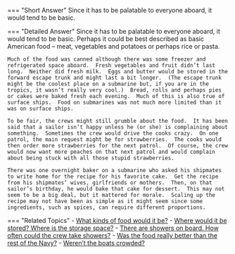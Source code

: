 
=== "Short Answer"
    Since it has to be palatable to everyone aboard, it would tend to be basic.

=== "Detailed Answer"
    Since it has to be palatable to everyone aboard, it would tend to be basic.  Perhaps it could be best described as basic American food – meat, vegetables and potatoes or perhaps rice or pasta.

    Much of the food was canned although there was some freezer and refrigerated space aboard.  Fresh vegetables and fruit didn’t last long.  Neither did fresh milk.  Eggs and butter would be stored in the forward escape trunk and might last a bit longer.  (The escape trunk might be the coolest place on a submarine but, if you are in the tropics, it wasn’t really very cool.)  Bread, rolls and perhaps pies or cakes were baked fresh each evening.  Much of this is also true of surface ships.  Food on submarines was not much more limited than it was on surface ships.

    To be fair, the crews might still grumble about the food.  It has been said that a sailor isn’t happy unless he (or she) is complaining about something.  Sometimes the crew would drive the cooks crazy.  On one patrol, the main request might be for strawberries.  The cooks would then order more strawberries for the next patrol.  Of course, the crew would now want more peaches on that next patrol and would complain about being stuck with all those stupid strawberries.

    There was one overnight baker on a submarine who asked his shipmates to write home for the recipe for his favorite cake.  Get the recipe from his shipmates’ wives, girlfriends or mothers.  Then, on that sailor’s birthday, he would bake that cake for dessert.  This may not seem to be a big deal, but it mattered for morale.  Scaling up the recipe may not have been as simple as it might seem since some ingredients, such as spices, can require different proportions.

=== "Related Topics"
    - [What kinds of food would it be?](../FAQs/what-kinds-of-food-would-it-be.md)
    - [Where would it be stored?  Where is the storage space?](../FAQs/where-would-it-be-stored-where-is-the-storage-space.md)
    - [There are showers on board.  How often could the crew take showers?](../FAQs/there-are-showers-on-board-how-often-could-the-crew-take-showers.md)
    - [Was the food really better than the rest of the Navy?](../FAQs/was-the-food-really-better-than-the-rest-of-the-navy.md)
    - [Weren’t the boats crowded?](../FAQs/werent-the-boats-crowded.md)
